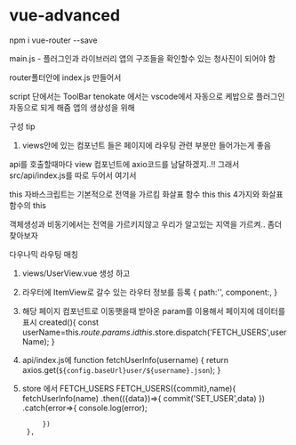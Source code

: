 # vue-advanced

npm i vue-router --save

main.js - 플러그인과 라이브러리 앱의 구조들을 확인할수 있는 청사진이 되어야 함

router폴터안에 index.js 만들어서 


script 단에서는 ToolBar
tenokate  에서는 vscode에서 자동으로 케밥으로 <too-bar></too-bar> 플러그인 자동으로 되게 해줌 앱의 생상성을 위해 

구성 tip
1. views안에 있는 컴포넌트 들은 페이지에 라우팅 관련 부분만 들어가는게 좋음 

api를 호출할때마다 view 컴포넌트에 axio코드를 남달하겠지..!! 그래서 src/api/index.js를 따로 두어서 여기서 


this
자바스크립트는 기본적으로 전역을 가르킴
화살표 함수 this 
 this 4가지와 화살표 함수의 this

 객체생성과 비동기에서는 전역을 가르키지않고 우리가 알고있는 지역을 가르켜.. 좀더 찾아보자


다우나믹 라우팅 매칭
1. views/UserView.vue 생성 하고 
2. 라우터에 ItemView로 갈수 있는 라우터 정보를 등록 
{
    path:'',
    component:,
}

3. 해당 페이지 컴포넌트로 이동햇을때 받아온 param를 이용해서 페이지에 데이터를 표시 
created(){
  const userName=this.$route.params.id
  this.$store.dispatch('FETCH_USERS',userName);
  }

4. api/index.js에 
function fetchUserInfo(username) {
  return axios.get(`${config.baseUrl}user/${username}.json`);
}

5. store 에서 FETCH_USERS
FETCH_USERS({commit},name){
            fetchUserInfo(name)
            .then(({data})=>{
                commit('SET_USER',data)
            })
            .catch(error=>{
                console.log(error);

            })
        },